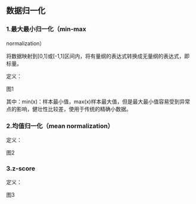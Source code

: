 ## 数据归一化

### 1.最大最小归一化（min-max
normalization）

将数据映射到[0,1]或[-1,1]区间内，将有量纲的表达式转换成无量纲的表达式，即标量。

定义：

图1

其中：min(x)：样本最小值，max(x)样本最大值，但是最大最小值容易受到异常点的影响，健壮性比较差，使用于传统的精确小数据。

### 2.均值归一化（mean normalization）

定义：

图2

### 3.z-score

定义：

图3

